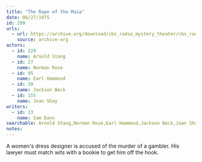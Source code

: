 ```yaml
---
title: "The Rape of the Maia"
date: 06/27/1975
id: 299
urls: 
  - url: https://archive.org/download/cbs_radio_mystery_theater/cbs_radio_mystery_theater-0251-0300.zip/cbs_radio_mystery_theater-0251-0300%2Fcbsrmt_0299_the_rape_of_the_maia.mp3
    source: archive-org
actors:  
  - id: 229
    name: Arnold Stang  
  - id: 27
    name: Norman Rose  
  - id: 95
    name: Earl Hammond  
  - id: 20
    name: Jackson Beck  
  - id: 155
    name: Joan Shay
writers:  
  - id: 13
    name: Sam Dann
searchable: Arnold Stang,Norman Rose,Earl Hammond,Jackson Beck,Joan Shay Sam Dann
notes:  
---
```

A women's dress designer is accused of the murder of a gambler. His lawyer must match wits with a bookie to get him off the hook.